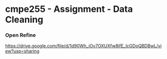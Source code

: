 # cmpe255 - Assignment - Data Cleaning
### Open Refine
https://drive.google.com/file/d/1d90Wh_iOv7OXUXfw8ifE_lcGDoQBDBwL/view?usp=sharing
